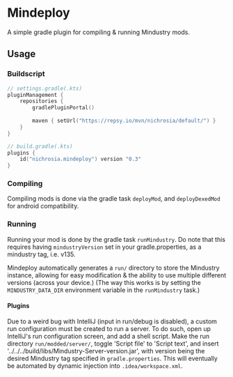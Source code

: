 # Mindeploy

A simple gradle plugin for compiling & running Mindustry mods.

## Usage

### Buildscript

```kotlin
// settings.gradle(.kts)
pluginManagement {
    repositories {
        gradlePluginPortal()
        
        maven { setUrl("https://repsy.io/mvn/nichrosia/default/") }
    }
}

// build.gradle(.kts)
plugins {
    id("nichrosia.mindeploy") version "0.3"
}
```

### Compiling

Compiling mods is done via the gradle task `deployMod`, and `deployDexedMod` for android compatibility.

### Running

Running your mod is done by the gradle task `runMindustry`. Do note that this requires having `mindustryVersion` set in your gradle.properties, as a mindustry tag, i.e. v135.

Mindeploy automatically generates a `run/` directory to store the Mindustry instance, allowing for easy modification & the ability to use multiple different versions (across your device.)
(The way this works is by setting the `MINDUSTRY_DATA_DIR` environment variable in the `runMindustry` task.)

#### Plugins

Due to a weird bug with IntelliJ (input in run/debug is disabled), a custom run configuration must be created to run a server. To do such, open up IntelliJ's run configuration screen,
and add a shell script. Make the run directory `run/modded/server/`, toggle 'Script file' to 'Script text', and insert '../../../build/libs/Mindustry-Server-version.jar',
with version being the desired Mindustry tag specified in `gradle.properties`. This will eventually be automated by dynamic injection into `.idea/workspace.xml`.